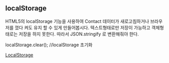 ## localStorage
HTML5의 localStorage 기능을 사용하여 Contact 데이터가 새로고침하거나 브라우저를 껐다 켜도 유지 할 수 있게 만들어봅시다.
텍스트형태로만 저장이 가능하고 객체형태로는 저장을 하지 못한다.
따라서 JSON.stringify 로 변환해줘야 한다.

localStorage.clear(); //localStorage 초기화

[LocalStorage](https://www.w3schools.com/html/html5_webstorage.asp)
